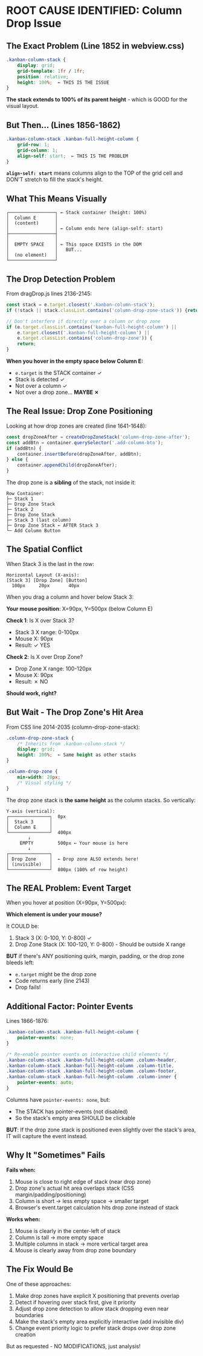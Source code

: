 # ROOT CAUSE IDENTIFIED: Column Drop Issue

## The Exact Problem (Line 1852 in webview.css)

```css
.kanban-column-stack {
    display: grid;
    grid-template: 1fr / 1fr;
    position: relative;
    height: 100%;  ← THIS IS THE ISSUE
}
```

**The stack extends to 100% of its parent height** - which is GOOD for the visual layout.

## But Then... (Lines 1856-1862)

```css
.kanban-column-stack .kanban-full-height-column {
    grid-row: 1;
    grid-column: 1;
    align-self: start;  ← THIS IS THE PROBLEM
}
```

**`align-self: start`** means columns align to the TOP of the grid cell and DON'T stretch to fill the stack's height.

## What This Means Visually

```
┌─────────────────┐ ← Stack container (height: 100%)
│  Column E       │
│  (content)      │
│                 │ ← Column ends here (align-self: start)
├─────────────────┤
│                 │
│  EMPTY SPACE    │ ← This space EXISTS in the DOM
│                 │   BUT...
│  (no element)   │
└─────────────────┘
```

## The Drop Detection Problem

From dragDrop.js lines 2136-2145:

```javascript
const stack = e.target.closest('.kanban-column-stack');
if (!stack || stack.classList.contains('column-drop-zone-stack')) {return;}

// Don't interfere if directly over a column or drop zone
if (e.target.classList.contains('kanban-full-height-column') ||
    e.target.closest('.kanban-full-height-column') ||
    e.target.classList.contains('column-drop-zone')) {
    return;
}
```

**When you hover in the empty space below Column E:**
- `e.target` is the STACK container ✓
- Stack is detected ✓
- Not over a column ✓
- Not over a drop zone... **MAYBE ✗**

## The Real Issue: Drop Zone Positioning

Looking at how drop zones are created (line 1641-1648):

```javascript
const dropZoneAfter = createDropZoneStack('column-drop-zone-after');
const addBtn = container.querySelector('.add-column-btn');
if (addBtn) {
    container.insertBefore(dropZoneAfter, addBtn);
} else {
    container.appendChild(dropZoneAfter);
}
```

The drop zone is a **sibling** of the stack, not inside it:

```
Row Container:
├─ Stack 1
├─ Drop Zone Stack
├─ Stack 2
├─ Drop Zone Stack
├─ Stack 3 (last column)
├─ Drop Zone Stack ← AFTER Stack 3
└─ Add Column Button
```

## The Spatial Conflict

When Stack 3 is the last in the row:

```
Horizontal Layout (X-axis):
[Stack 3] [Drop Zone] [Button]
  100px     20px       40px
```

When you drag a column and hover below Stack 3:

**Your mouse position**: X=90px, Y=500px (below Column E)

**Check 1**: Is X over Stack 3?
- Stack 3 X range: 0-100px
- Mouse X: 90px
- Result: ✓ YES

**Check 2**: Is X over Drop Zone?
- Drop Zone X range: 100-120px
- Mouse X: 90px
- Result: ✗ NO

**Should work, right?**

## But Wait - The Drop Zone's Hit Area

From CSS line 2014-2035 (column-drop-zone-stack):

```css
.column-drop-zone-stack {
    /* Inherits from .kanban-column-stack */
    display: grid;
    height: 100%;  ← Same height as other stacks
}

.column-drop-zone {
    min-width: 20px;
    /* Visual styling */
}
```

The drop zone stack is **the same height** as the column stacks. So vertically:

```
Y-axis (vertical):
┌───────────────┐  0px
│  Stack 3      │
│  Column E     │
└───────────────┘  400px
        ↓
     EMPTY         500px ← Your mouse is here
        ↓
┌───────────────┐
│ Drop Zone     │  ← Drop zone ALSO extends here!
│ (invisible)   │
└───────────────┘  800px (100% of row height)
```

## The REAL Problem: Event Target

When you hover at position (X=90px, Y=500px):

**Which element is under your mouse?**

It COULD be:
1. Stack 3 (X: 0-100, Y: 0-800) ✓
2. Drop Zone Stack (X: 100-120, Y: 0-800) - Should be outside X range

**BUT** if there's ANY positioning quirk, margin, padding, or the drop zone bleeds left:
- `e.target` might be the drop zone
- Code returns early (line 2143)
- Drop fails!

## Additional Factor: Pointer Events

Lines 1866-1876:

```css
.kanban-column-stack .kanban-full-height-column {
    pointer-events: none;
}

/* Re-enable pointer events on interactive child elements */
.kanban-column-stack .kanban-full-height-column .column-header,
.kanban-column-stack .kanban-full-height-column .column-title,
.kanban-column-stack .kanban-full-height-column .column-footer,
.kanban-column-stack .kanban-full-height-column .column-inner {
    pointer-events: auto;
}
```

Columns have `pointer-events: none`, but:
- The STACK has pointer-events (not disabled)
- So the stack's empty area SHOULD be clickable

**BUT**: If the drop zone stack is positioned even slightly over the stack's area, IT will capture the event instead.

## Why It "Sometimes" Fails

**Fails when:**
1. Mouse is close to right edge of stack (near drop zone)
2. Drop zone's actual hit area overlaps stack (CSS margin/padding/positioning)
3. Column is short → less empty space → smaller target
4. Browser's event.target calculation hits drop zone instead of stack

**Works when:**
1. Mouse is clearly in the center-left of stack
2. Column is tall → more empty space
3. Multiple columns in stack → more vertical target area
4. Mouse is clearly away from drop zone boundary

## The Fix Would Be

One of these approaches:
1. Make drop zones have explicit X positioning that prevents overlap
2. Detect if hovering over stack first, give it priority
3. Adjust drop zone detection to allow stack dropping even near boundaries
4. Make the stack's empty area explicitly interactive (add invisible div)
5. Change event priority logic to prefer stack drops over drop zone creation

But as requested - NO MODIFICATIONS, just analysis!
